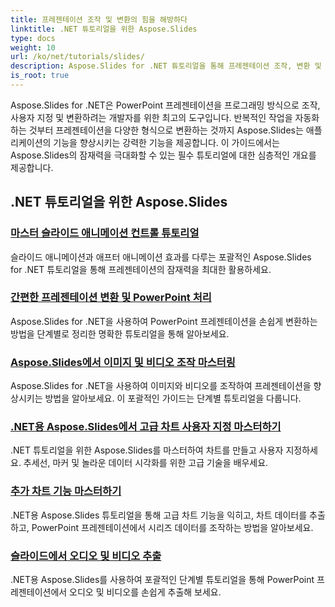 ```yaml
---
title: 프레젠테이션 조작 및 변환의 힘을 해방하다
linktitle: .NET 튜토리얼을 위한 Aspose.Slides
type: docs
weight: 10
url: /ko/net/tutorials/slides/
description: Aspose.Slides for .NET 튜토리얼을 통해 프레젠테이션 조작, 변환 및 PowerPoint 처리의 세계를 알아보세요. 영향력 있는 결과를 위해 프레젠테이션을 만들고, 변환하고, 개선하는 방법을 배우세요.
is_root: true
---
```


Aspose.Slides for .NET은 PowerPoint 프레젠테이션을 프로그래밍 방식으로 조작, 사용자 지정 및 변환하려는 개발자를 위한 최고의 도구입니다. 반복적인 작업을 자동화하는 것부터 프레젠테이션을 다양한 형식으로 변환하는 것까지 Aspose.Slides는 애플리케이션의 기능을 향상시키는 강력한 기능을 제공합니다. 이 가이드에서는 Aspose.Slides의 잠재력을 극대화할 수 있는 필수 튜토리얼에 대한 심층적인 개요를 제공합니다.

## .NET 튜토리얼을 위한 Aspose.Slides
### [마스터 슬라이드 애니메이션 컨트롤 튜토리얼](./master-slide-animation-control/)
슬라이드 애니메이션과 애프터 애니메이션 효과를 다루는 포괄적인 Aspose.Slides for .NET 튜토리얼을 통해 프레젠테이션의 잠재력을 최대한 활용하세요.
### [간편한 프레젠테이션 변환 및 PowerPoint 처리](./presentation-conversion-guide/)
Aspose.Slides for .NET을 사용하여 PowerPoint 프레젠테이션을 손쉽게 변환하는 방법을 단계별로 정리한 명확한 튜토리얼을 통해 알아보세요.
### [Aspose.Slides에서 이미지 및 비디오 조작 마스터링](./mastering-image-and-video-manipulation/)
Aspose.Slides for .NET을 사용하여 이미지와 비디오를 조작하여 프레젠테이션을 향상시키는 방법을 알아보세요. 이 포괄적인 가이드는 단계별 튜토리얼을 다룹니다.
### [.NET용 Aspose.Slides에서 고급 차트 사용자 지정 마스터하기](./master-advanced-chart-customization/)
.NET 튜토리얼을 위한 Aspose.Slides를 마스터하여 차트를 만들고 사용자 지정하세요. 추세선, 마커 및 놀라운 데이터 시각화를 위한 고급 기술을 배우세요.
### [추가 차트 기능 마스터하기](./master-additional-chart-features/)
.NET용 Aspose.Slides 튜토리얼을 통해 고급 차트 기능을 익히고, 차트 데이터를 추출하고, PowerPoint 프레젠테이션에서 시리즈 데이터를 조작하는 방법을 알아보세요.
### [슬라이드에서 오디오 및 비디오 추출](./extract-audio-and-video/)
.NET용 Aspose.Slides를 사용하여 포괄적인 단계별 튜토리얼을 통해 PowerPoint 프레젠테이션에서 오디오 및 비디오를 손쉽게 추출해 보세요.